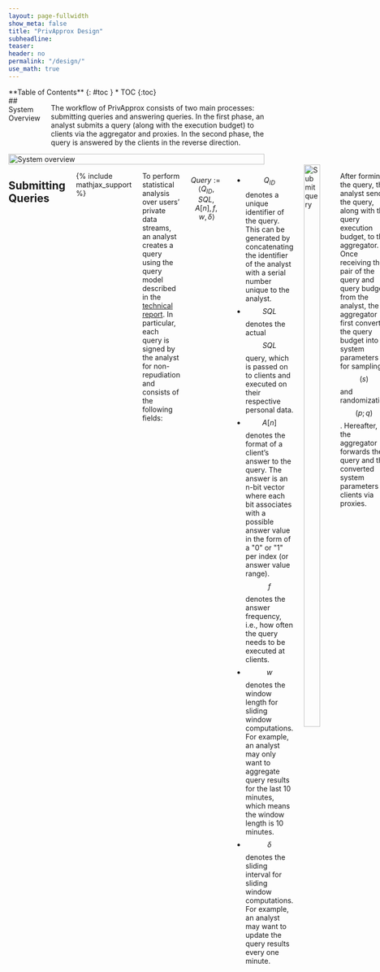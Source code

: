 ```yaml
---
layout: page-fullwidth
show_meta: false
title: "PrivApprox Design"
subheadline:
teaser:
header: no
permalink: "/design/"
use_math: true
---
```


<div class="row">
<div class="medium-4 medium-push-8 columns" markdown="1">
<div class="panel radius" markdown="1">
**Table of Contents**
{: #toc }
*  TOC
{:toc}
</div>
</div><!-- /.medium-4.columns -->



<div class="medium-8 medium-pull-4 columns" markdown="1">
## System Overview

The workflow of PrivApprox consists of two main processes: submitting queries and answering queries. In the first phase, an analyst submits a query (along with the execution budget) to clients via the aggregator and proxies. In the second phase, the query is answered by the clients in the reverse direction.
</div><!-- /.medium-8.columns -->

<div class="medium-8 medium-pull-4 columns" markdown="1">
<img class="t20" width="100%" src="{{ site.urlimg }}system-overview.png" alt="System overview">
</div>

<div class="medium-12 medium-pull-12 columns" markdown="1">

## Submitting Queries
 {% include mathjax_support %}

To perform statistical analysis over users’ private data streams, an analyst creates a query using the query model described in the <a href="https://arxiv.org/abs/1701.05403">technical report</a>. In particular, each query is signed by the analyst for non-repudiation and consists of the following fields:

$$
\begin{equation}
\label{eq:query}
 Query := \langle Q_{ID}, SQL, A[n], f, w, \delta \rangle
\end{equation}
$$

<!-- <img class="t20" width="40%" src="{{ site.urlimg }}equation1.png" alt="query format"> -->

* $$Q_{ID}$$ denotes a unique identifier of the query. This can be generated by concatenating the identifier of the analyst with a serial number unique to the analyst.
* $$SQL$$ denotes the actual $$SQL$$ query, which is passed on to clients and executed on their respective personal data.
* $$A[n]$$ denotes the format of a client’s answer to the query. The answer is an n-bit vector where each bit associates with a possible answer value in the form of a "0" or "1" per index \(or answer value range\). $$f$$ denotes the answer frequency, i.e., how often the query needs to be executed at clients.
* $$w$$ denotes the window length for sliding window computations. For example, an analyst may only want to aggregate query results for the last 10 minutes, which means the window length is 10 minutes.
* $$\delta$$ denotes the sliding interval for sliding window computations. For example, an analyst may want to update the query results every one minute.

<div class="medium-12 medium-pull-12 columns" markdown="1">
 <img class="t20" width="80%" src="{{ site.urlimg }}submit-query.png" alt="Submit query">
</div>

After forming the query, the analyst sends the query, along with the query execution budget, to the aggregator. Once receiving the pair of the query and query budget from the analyst, the aggregator first converts the query budget into system parameters for sampling $$(s)$$ and randomization $$(p;q)$$. Hereafter, the aggregator forwards the query and the converted system parameters to clients via proxies.

## Answering Queries

The query answering process involves several steps including (i) sampling at clients for approximation; (ii) randomizing answers for privacy preservation; (iii) transmitting answers for anonymization and unlinkability; and finally, (iv) aggregating answers with error estimation to give a confidence level on the approximate output. We next explain the entire workflow using these four steps.

<div class="medium-12 medium-pull-12 columns" markdown="1">
 <img class="t20" width="80%" src="{{ site.urlimg }}answer-query.png" alt="Answer query">
</div>

### Step I: Sampling at Clients
We make use of  approximate computation to achieve low-latency execution by computing over a partial subset of data items instead of the entire input dataset. Our work builds on sampling-based techniques for approximate computing proposed in the context of "Big Data" analytics. Since we aim to keep the private data stored at individual clients, PrivApprox applies an input data sampling mechanism locally at the clients. In particular, we make use of _Simple Random Sampling (SRS)_.


### Step II: Answering Queries at Clients
Next, the clients that participate in the answering process make use of randomized response to preserve privacy.

**Randomized response**. Randomized response protects user's privacy by allowing individuals to answer sensitive queries without providing truthful answers all the time, yet it allows analysts to collect statistical results. Randomized response works as follow: suppose an analyst sends a query to individuals to obtain statistical data about a sensitive property. To answer the query, a client locally randomizes its answer to the query. Specifically, the client flips a coin, if it comes up heads, then the client responds its truthful answer; otherwise, the client flips a second coin and responds "Yes" if it comes up heads or "No" if it comes up tails. The privacy is preserved via the ability to refuse responding truthful answers. Suppose that the probabilities of the first coin and the second coin coming up heads are $$p$$ and $$q$$, respectively. The analyst receives $$N$$ randomized answers from individuals, among which $$R_y$$ answers are "Yes". Then, the number of original truthful "Yes" answers before the randomization process can be estimated as:

$$
\begin{equation}
\label{eq:estimatedAnswer}
E_y = \dfrac{R_y - (1- p)\times q \times N}{p}
\end{equation}
$$

Suppose $A_y$ and $E_y$  are the actual and the estimated numbers of the original truthful "Yes" answers, respectively. The accuracy loss $\eta$ is then defined as:

$$
\begin{equation}
\label{eq:accuracyloss}
\eta = \abs{ \dfrac{A_y - E_y}{A_y} }
\end{equation}
$$

It has been proven in~\cite{DBLP:journals/fttcs/DworkR14} that, the randomized response mechanism achieves $\epsilon$-differential privacy~\cite{differential-privacy}, where:

$$
\begin{equation}
\label{eq:privacy-level1}
\varepsilon = \ln\big(\dfrac{\Pr[Response = Yes | Truth = Yes]}{\Pr[Response = Yes | Truth = No]} \big)
\end{equation}
$$

More specifically, the randomized response mechanism achieves $\epsilon$-differential privacy, where:

$$
\begin{equation}
\label{eq:privacy-level2}
\varepsilon = \ln\big(\dfrac{p + (1 - p) \times q}{(1 - p) \times q}\big)
\end{equation}
$$

The reason is: if a truthful answer is "Yes", then with the probability of '$p + (1 - p) \times q$', the randomized answer will still remain "Yes". Otherwise, if a truthful answer is "No", then with the probability of '$(1 - p) \times q$', the randomized answer will become "Yes".

### Step III: Transmitting Answers via Proxies
After producing randomized responses, clients transmit them to the aggregator via the proxies. To achieve anonymity and unlinkability of the clients against the aggregator and analyst, we utilize the One-Time Pad (OTP) encryption together with source rewriting, which has been proposed for anonymous communications [cite]. Under the assumptions that:

* at least two proxies are not colluding
* the proxies don't collude with the aggregator, nor the analyst
* the aggregator and analyst have only a local view of the network

neither the aggregator, nor the analyst will learn any (pseudo-)identifier to deanonymize or link different answers to the same client. This property is achieved by source rewriting, which is a typical building block for anonymization schemes. At the same time the content of the answers is hidden from the proxies using OTP.

**One-Time Pad (OTP) encryption.** At a high-level, OTP employs extremely efficient bitwise XOR operations as its cryptographic primitive compared to expensive public-key cryptography. This allows us to support resource-constrained clients, e.g., smartphones and sensors. The underlying idea of OTP is quite simple:  If Alice wants to send a secret message $M$ to Bob, then  Alice and Bob share a secret one-time pad $M_K$ (in the form of a random bit-string of length
$l$). To transmit the message $M$, Alice first converts $M$ into the form of bit-string of length $l$, and sends an encrypted message $M_E = M \oplus M_K$ to Bob, where $\oplus$ denotes the bit-wise XOR operation. To decrypt the message,  Bob uses the bit-wise XOR operation: $M = M_E \oplus M_K$.

Specifically, we apply OTP to transmit randomized answers as follows. At first, each randomized answer is concatenated with the associated query identifier $Q_{ID}$ to build a message $M$:

$$
\begin{equation}
\label{eq:message}
M = Q_{ID}, RandomizedAnswer
\end{equation}
$$

Thereafter, $(n-1)$ random $l$-bit key strings $M_{K_i}$ with $2 \leq i \leq n$ are generated using a cryptographic pseudo-random number generator (PRNG) seeded with a cryptographically strong
random number. The XOR of all $(n-1)$ key strings together forms the pseudo one\-/time pad $M_K$.

$$
\begin{equation}
M_K = \bigoplus_{i=2}^n M_{K_i}
\end{equation}
$$

Next, it performs an XOR operation with $M$ and $M_K$ to produce an encrypted message $M_E$.

$$
\begin{equation}
M_E = M \oplus M_K
\end{equation}
$$

As a result, the message $M$ is split into $n$ messages $\langle M_E, M_{K_2}, \cdots, M_{K_n}\rangle$. Then, a message identifier $M_{ID}$ is generated and sent together with the split messages to the $n$ proxies as follows:

$$
\begin{equation}
\label{eq:transmit}
\begin{split}
Client \longrightarrow Proxy1: \langle M_{ID}, M_E \rangle\\
Client \longrightarrow Proxyi: \langle M_{ID}, M_{K_i} \rangle
\end{split}
\end{equation}
$$

Upon receiving the messages (either  $\langle M_{ID}, M_E \rangle$ or $\langle M_{ID}, M_{K_i} \rangle$) from clients, proxies immediately transmit the messages to the aggregator. There are two main data streams at proxies:  _(i)_  $\langle M_{ID}, M_E \rangle$ stream  and  _(ii)_ $\langle M_{ID}, M_{K_i} \rangle$ stream. $M_{ID}$ is used to ensure that $M_E$ and all $M_{K_i}$ will be joined later to decrypt or rebuild the message $M$ at the aggregator. In fact, due to pseudo one\-/time pad encryption being semantically secure, $\langle M_{ID}, M_E \rangle$ and all $\langle M_{ID}, M_{K_i} \rangle$ are computationally indistinguishable, which hides from the proxies if the received data stream even contains the answer $M$ or is just a pseudo-random bit string.


### Step IV: Generating Result at the Aggregator

At the aggregator, all data streams ($\langle M_{ID}, M_E \rangle$ and  $\langle M_{ID}, M_{K_i} \rangle$) are received, and can be joined together to obtain a unified data stream. Specifically, the associated $M_E$ and $M_{K_i}$ are paired by using a reduce operator with the common identifier $M_{ID}$. To rebuild the original randomized message $M$ from the client, the XOR function is performed over $M_E$ and $M_K$: $M = M_E \oplus M_K$ with $M_K$ being the XOR of all $M_{K_i}$: $M_K =
\bigoplus_{i=2}^n M_{K_i}$. As the aggregator does not know which of the received messages is $M_E$, it just XORs all $n$ received messages to recover $M$.

The joined answer stream is processed to produce the query results as a sliding window computation. For each window, the aggregator first adapts the computation window to the current start time $t$ by removing all old data items, with $timestamp < t$, from the window. Next, the aggregator adds the newly incoming data items into the window. Then, the answers in the window are decoded and aggregated to produce the query results for the analyst. Each query result is an estimated result which is bound to a range of error due to the approximation. The aggregator estimates this error bound and defines a confidence interval for the result as: $queryResult \pm errorBound$. The entire process is repeated for
the next window, with the updated window parameters.

